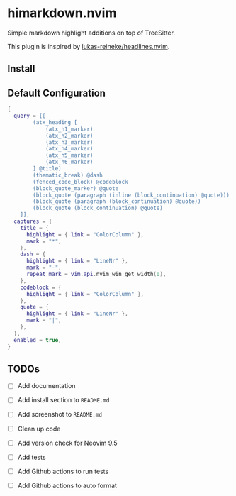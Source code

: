 # himarkdown.nvim

Simple markdown highlight additions on top of TreeSitter.

This plugin is inspired by [lukas-reineke/headlines.nvim](https://github.com/lukas-reineke/headlines.nvim).

## Install

## Default Configuration

```lua
{
  query = [[
        (atx_heading [
            (atx_h1_marker)
            (atx_h2_marker)
            (atx_h3_marker)
            (atx_h4_marker)
            (atx_h5_marker)
            (atx_h6_marker)
        ] @title)
        (thematic_break) @dash
        (fenced_code_block) @codeblock
        (block_quote_marker) @quote
        (block_quote (paragraph (inline (block_continuation) @quote)))
        (block_quote (paragraph (block_continuation) @quote))
        (block_quote (block_continuation) @quote)
    ]],
  captures = {
    title = {
      highlight = { link = "ColorColumn" },
      mark = "*",
    },
    dash = {
      highlight = { link = "LineNr" },
      mark = "-",
      repeat_mark = vim.api.nvim_win_get_width(0),
    },
    codeblock = {
      highlight = { link = "ColorColumn" },
    },
    quote = {
      highlight = { link = "LineNr" },
      mark = "|",
    },
  },
  enabled = true,
}
```

## TODOs

- [ ] Add documentation
- [ ] Add install section to `README.md`
- [ ] Add screenshot to `README.md`
- [ ] Clean up code
- [ ] Add version check for Neovim 9.5
- [ ] Add tests
- [ ] Add Github actions to run tests
- [ ] Add Github actions to auto format

